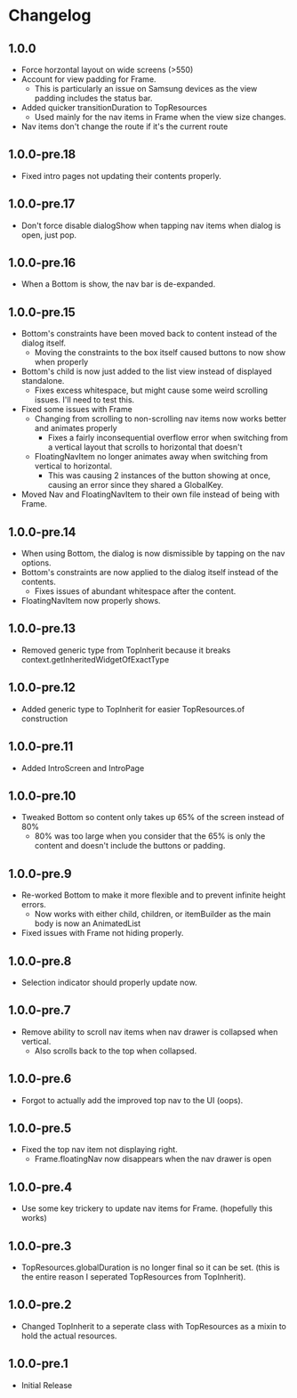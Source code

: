 # Changelog

## 1.0.0

* Force horzontal layout on wide screens (>550)
* Account for view padding for Frame.
  * This is particularly an issue on Samsung devices as the view padding includes the status bar.
* Added quicker transitionDuration to TopResources
  * Used mainly for the nav items in Frame when the view size changes.
* Nav items don't change the route if it's the current route

## 1.0.0-pre.18

* Fixed intro pages not updating their contents properly.

## 1.0.0-pre.17

* Don't force disable dialogShow when tapping nav items when dialog is open, just pop.

## 1.0.0-pre.16

* When a Bottom is show, the nav bar is de-expanded.

## 1.0.0-pre.15

* Bottom's constraints have been moved back to content instead of the dialog itself.
  * Moving the constraints to the box itself caused buttons to now show when properly
* Bottom's child is now just added to the list view instead of displayed standalone.
  * Fixes excess whitespace, but might cause some weird scrolling issues. I'll need to test this.
* Fixed some issues with Frame
  * Changing from scrolling to non-scrolling nav items now works better and animates properly
    * Fixes a fairly inconsequential overflow error when switching from a vertical layout that scrolls to horizontal that doesn't
  * FloatingNavItem no longer animates away when switching from vertical to horizontal.
    * This was causing 2 instances of the button showing at once, causing an error since they shared a GlobalKey.
* Moved Nav and FloatingNavItem to their own file instead of being with Frame.

## 1.0.0-pre.14

* When using Bottom, the dialog is now dismissible by tapping on the nav options.
* Bottom's constraints are now applied to the dialog itself instead of the contents.
  * Fixes issues of abundant whitespace after the content.
* FloatingNavItem now properly shows.

## 1.0.0-pre.13

* Removed generic type from TopInherit because it breaks context.getInheritedWidgetOfExactType

## 1.0.0-pre.12

* Added generic type to TopInherit for easier TopResources.of construction

## 1.0.0-pre.11

* Added IntroScreen and IntroPage

## 1.0.0-pre.10

* Tweaked Bottom so content only takes up 65% of the screen instead of 80%
  * 80% was too large when you consider that the 65% is only the content and doesn't include the buttons or padding.

## 1.0.0-pre.9

* Re-worked Bottom to make it more flexible and to prevent infinite height errors.
  * Now works with either child, children, or itemBuilder as the main body is now an AnimatedList
* Fixed issues with Frame not hiding properly.

## 1.0.0-pre.8

* Selection indicator should properly update now.

## 1.0.0-pre.7

* Remove ability to scroll nav items when nav drawer is collapsed when vertical.
  * Also scrolls back to the top when collapsed.

## 1.0.0-pre.6

* Forgot to actually add the improved top nav to the UI (oops).

## 1.0.0-pre.5

* Fixed the top nav item not displaying right.
  * Frame.floatingNav now disappears when the nav drawer is open

## 1.0.0-pre.4

* Use some key trickery to update nav items for Frame. (hopefully this works)

## 1.0.0-pre.3

* TopResources.globalDuration is no longer final so it can be set. (this is the entire reason I seperated TopResources from TopInherit).

## 1.0.0-pre.2

* Changed TopInherit to a seperate class with TopResources as a mixin to hold the actual resources.

## 1.0.0-pre.1

* Initial Release
